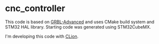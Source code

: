 # cnc_controller
This code is based on [GRBL-Advanced](https://github.com/Schildkroet/GRBL-Advanced) and uses CMake build system and STM32 HAL library. Starting code was generated using STM32CubeMX.

I'm developing this code with [CLion](https://www.jetbrains.com/clion/).
